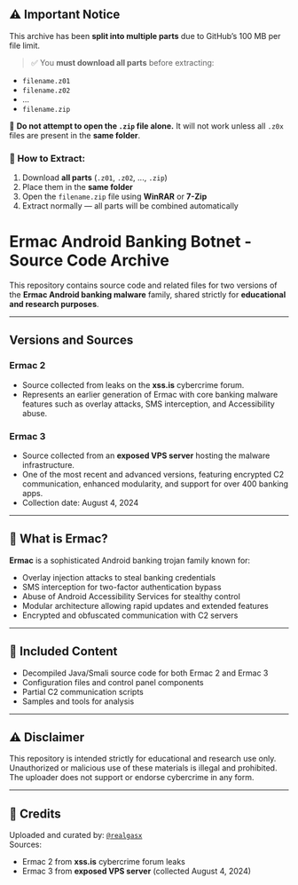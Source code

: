 ## ⚠️ Important Notice 

This archive has been **split into multiple parts** due to GitHub’s 100 MB per file limit.

> ✅ You **must download all parts** before extracting:
- `filename.z01`  
- `filename.z02`  
- ...  
- `filename.zip`

🛑 **Do not attempt to open the `.zip` file alone.** It will not work unless all `.z0x` files are present in the **same folder**.

### 🧩 How to Extract:
1. Download **all parts** (`.z01`, `.z02`, ..., `.zip`)  
2. Place them in the **same folder**  
3. Open the `filename.zip` file using **WinRAR** or **7-Zip**  
4. Extract normally — all parts will be combined automatically


# Ermac Android Banking Botnet - Source Code Archive

This repository contains source code and related files for two versions of the **Ermac Android banking malware** family, shared strictly for **educational and research purposes**.

---

## Versions and Sources

### Ermac 2  
- Source collected from leaks on the **xss.is** cybercrime forum.  
- Represents an earlier generation of Ermac with core banking malware features such as overlay attacks, SMS interception, and Accessibility abuse.

### Ermac 3  
- Source collected from an **exposed VPS server** hosting the malware infrastructure.  
- One of the most recent and advanced versions, featuring encrypted C2 communication, enhanced modularity, and support for over 400 banking apps.  
- Collection date: August 4, 2024

---

## 🧠 What is Ermac?

**Ermac** is a sophisticated Android banking trojan family known for:

- Overlay injection attacks to steal banking credentials  
- SMS interception for two-factor authentication bypass  
- Abuse of Android Accessibility Services for stealthy control  
- Modular architecture allowing rapid updates and extended features  
- Encrypted and obfuscated communication with C2 servers  

---

## 📁 Included Content

- Decompiled Java/Smali source code for both Ermac 2 and Ermac 3  
- Configuration files and control panel components  
- Partial C2 communication scripts  
- Samples and tools for analysis  

---

## ⚠️ Disclaimer

This repository is intended strictly for educational and research use only.  
Unauthorized or malicious use of these materials is illegal and prohibited.  
The uploader does not support or endorse cybercrime in any form.

---

## 📎 Credits

Uploaded and curated by: [`@realgasx`](https://t.me/realgasx)  
Sources:  
- Ermac 2 from **xss.is** cybercrime forum leaks  
- Ermac 3 from **exposed VPS server** (collected August 4, 2024)
